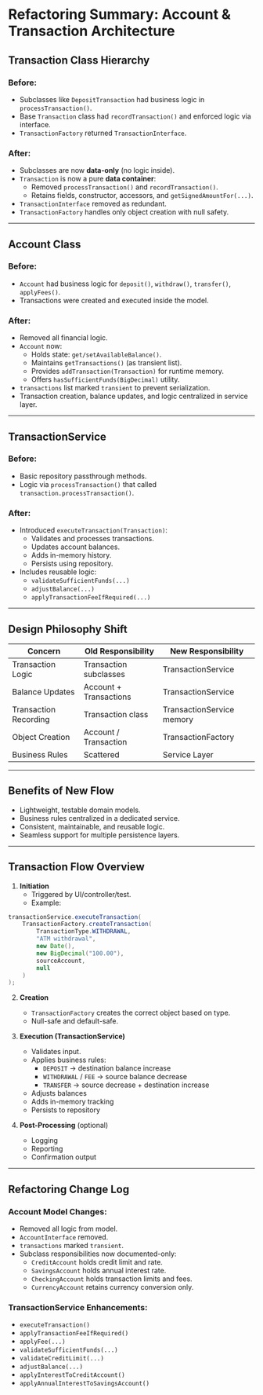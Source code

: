 # Refactoring Summary: Account & Transaction Architecture

## Transaction Class Hierarchy

### Before:
- Subclasses like `DepositTransaction` had business logic in `processTransaction()`.
- Base `Transaction` class had `recordTransaction()` and enforced logic via interface.
- `TransactionFactory` returned `TransactionInterface`.

### After:
- Subclasses are now **data-only** (no logic inside).
- `Transaction` is now a pure **data container**:
  - Removed `processTransaction()` and `recordTransaction()`.
  - Retains fields, constructor, accessors, and `getSignedAmountFor(...)`.
- `TransactionInterface` removed as redundant.
- `TransactionFactory` handles only object creation with null safety.

---

## Account Class

### Before:
- `Account` had business logic for `deposit()`, `withdraw()`, `transfer()`, `applyFees()`.
- Transactions were created and executed inside the model.

### After:
- Removed all financial logic.
- `Account` now:
  - Holds state: `get/setAvailableBalance()`.
  - Maintains `getTransactions()` (as transient list).
  - Provides `addTransaction(Transaction)` for runtime memory.
  - Offers `hasSufficientFunds(BigDecimal)` utility.
- `transactions` list marked `transient` to prevent serialization.
- Transaction creation, balance updates, and logic centralized in service layer.

---

## TransactionService

### Before:
- Basic repository passthrough methods.
- Logic via `processTransaction()` that called `transaction.processTransaction()`.

### After:
- Introduced `executeTransaction(Transaction)`:
  - Validates and processes transactions.
  - Updates account balances.
  - Adds in-memory history.
  - Persists using repository.
- Includes reusable logic:
  - `validateSufficientFunds(...)`
  - `adjustBalance(...)`
  - `applyTransactionFeeIfRequired(...)`

---

## Design Philosophy Shift

| Concern                | Old Responsibility     | New Responsibility            |
|------------------------|------------------------|-------------------------------|
| Transaction Logic      | Transaction subclasses | TransactionService            |
| Balance Updates        | Account + Transactions | TransactionService            |
| Transaction Recording  | Transaction class      | TransactionService memory     |
| Object Creation        | Account / Transaction  | TransactionFactory            |
| Business Rules         | Scattered              | Service Layer                 |

---

## Benefits of New Flow
- Lightweight, testable domain models.
- Business rules centralized in a dedicated service.
- Consistent, maintainable, and reusable logic.
- Seamless support for multiple persistence layers.

---

## Transaction Flow Overview

1. **Initiation**
   - Triggered by UI/controller/test.
   - Example:
```java
transactionService.executeTransaction(
    TransactionFactory.createTransaction(
        TransactionType.WITHDRAWAL,
        "ATM withdrawal",
        new Date(),
        new BigDecimal("100.00"),
        sourceAccount,
        null
    )
);
```

2. **Creation**
   - `TransactionFactory` creates the correct object based on type.
   - Null-safe and default-safe.

3. **Execution (TransactionService)**
   - Validates input.
   - Applies business rules:
     - `DEPOSIT` → destination balance increase
     - `WITHDRAWAL` / `FEE` → source balance decrease
     - `TRANSFER` → source decrease + destination increase
   - Adjusts balances
   - Adds in-memory tracking
   - Persists to repository

4. **Post-Processing** (optional)
   - Logging
   - Reporting
   - Confirmation output

---

## Refactoring Change Log

### Account Model Changes:
- Removed all logic from model.
- `AccountInterface` removed.
- `transactions` marked `transient`.
- Subclass responsibilities now documented-only:
  - `CreditAccount` holds credit limit and rate.
  - `SavingsAccount` holds annual interest rate.
  - `CheckingAccount` holds transaction limits and fees.
  - `CurrencyAccount` retains currency conversion only.

### TransactionService Enhancements:
- `executeTransaction()`
- `applyTransactionFeeIfRequired()`
- `applyFee(...)`
- `validateSufficientFunds(...)`
- `validateCreditLimit(...)`
- `adjustBalance(...)`
- `applyInterestToCreditAccount()`
- `applyAnnualInterestToSavingsAccount()`

